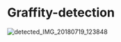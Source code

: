 # Graffity-detection
![detected_IMG_20180719_123848](https://github.com/user-attachments/assets/61b106e3-560e-4aa9-aa93-48a1cc5fc1be)

